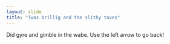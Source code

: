```yaml
---
layout: slide
title: "Twas brillig and the slithy toves"
---
```

Did gyre and gimble in the wabe.
Use the left arrow to go back!
